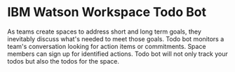 # IBM Watson Workspace Todo Bot
As teams create spaces to address short and long term goals, they inevitably discuss what's needed to meet those goals. Todo bot monitors a team's conversation looking for action items or commitments. Space members can sign up for identified actions. Todo bot will not only track your todos but also the todos for the space.
